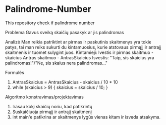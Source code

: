 # Palindrome-Number
This repository check if palindrome number

Problema
Gavus sveiką skaičių pasakyk ar jis palindromas

Analizė
Man reikia patriktint ar pirmas ir paskutinis skaitmenys yra tokie patys, tai man reiks sukurti du kintamuosius, kurie atstovaus pirmąjį ir antrajį skaitmenis ir tuomet sulygint juos.
Kintamieji:
Ivestis ir pirmas skaitmuo - skaicius
Antras skaitmuo - AntrasSkaicius
Isvestis: "Taip, sis skaicius yra palindromas!"/"Ne, sis skaius nera palindromas..."

Formulės
1. AntrasSkaicius = AntrasSkaicius - skaicius / 10 * 10
2. while (skaicius > 9)
{
skaicius = skaicius / 10;
}

Algoritmo konstravimas/projektavimas
1. Irasau kokį skaičių noriu, kad patikrintų 
2. Suskaičiuoja pirmąjį ir antrąjį skaitmenį
3. int main'e patikrina ar skaitmenys lygūs vienas kitam ir isveda atsakyma.
